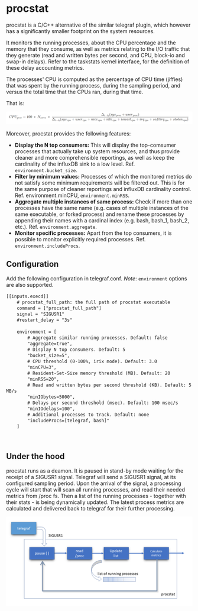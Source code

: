# procstat

procstat is a C/C++ alternative of the similar telegraf plugin, which however has a significantly smaller footprint on the system resources.

It monitors the running processes, about the CPU percentage and the memory that they consume, as well as metrics relating to the I/O traffic that they generate (read and written bytes per second, and CPU, block-io and swap-in delays). Refer to the taskstats kernel interface, for the definition of these delay accounting metrics.  

The processes' CPU is computed as the percentage of CPU time (jiffies) that was spent by the running process, during the sampling period, and versus the total time that the CPUs ran, during that time.

That is:


![cpu equation](misc/cpu_proc_eq.png "cpu equation")

<!--
```math
CPU_{proc} =
100\; *\; N_{cores}  \; * \;\frac
{\Delta _{{t}-t_{0} }(sys_{\, proc} + user_{\, proc})}

{{\Delta _{{t}-t_{0} }(sys_{\, cpu} + user_{\, cpu} + nice_{\, cpu} + idle_{\, cpu} + iowait_{\, cpu} + irq_{\, cpu} + softirq_{\, cpu} + stolen_{\, cpu})}}
```
-->

Moreover, procstat provides the following features:
- **Display the N top consumers:** This will display the top-comsumer processes that actually take up system resources, and thus provide cleaner and more comprehensible reportings, as well as keep the cardinality of the influxDB sink to a low level. Ref. `environment.bucket_size`.
- **Filter by minimum values:** Processes of which the monitored metrics do not satisfy some minimum requirements will be filtered out. This is for the same purpose of cleaner reportings and influxDB cardinality control. Ref. environment.minCPU, `environment.minRSS`.
- **Aggregate multiple instances of same process:** Check if more than one processes have the same name (e.g. cases of multiple instances of the same executable, or forked process) and rename these processes by appending their names with a cardinal index (e.g. bash, bash_1, bash_2, etc.). Ref. `environment.aggregate`.
- **Monitor specific processes:** Apart from the top consumers, it is possible to monitor explicitly required processes. Ref. `environment.includeProcs`. 



## Configuration 
Add the following configuration in telegraf.conf. *Note*: `environment` options are also supported.  
```
[[inputs.execd]]
    # procstat_full_path: the full path of procstat executable
    command = ["procstat_full_path"]
    signal = "SIGUSR1"
    #restart_delay = "3s"

    environment = [
        # Aggregate similar running processes. Default: false 
        "aggregate=true",
        # Display N top consumers. Default: 5
        "bucket_size=5",
        # CPU threshold (0-100%, irix mode). Default: 3.0
        "minCPU=3",
        # Resident-Set-Size memory threshold (MB). Default: 20
        "minRSS=20",
        # Read and written bytes per second threshold (KB). Default: 5 MB/s
        "minIObytes=5000",
        # Delays per second threshold (msec). Default: 100 msec/s
        "minIOdelays=100",
        # Additional processes to track. Default: none
        "includeProcs=[telegraf, bash]"
    ]



```

## Under the hood

procstat runs as a deamon. It is paused in stand-by mode waiting for the receipt of a SIGUSR1 signal. Telegraf will send a SIGUSR1 signal, at its configured sampling period. Upon the arrival of the signal, a processing cycle will start that will scan all running processes, and read their needed metrics from /proc fs. Then a list of the running processes - together with their stats - is being dynamically updated. The latest process metrics are calculated and delivered back to telegraf for their further processing.

![procstat internals](misc/procstat.png "procstat internals")


